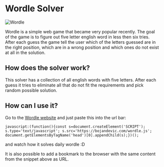 # Wordle Solver

<img src="https://upload.wikimedia.org/wikipedia/commons/thumb/e/ec/Wordle_196_example.svg/330px-Wordle_196_example.svg.png" alt="Wordle" />

Wordle is a simple web game that became very popular recently. The goal of the game is to figure out five letter english word in less then six tries. After each guess the game
tell the user which of the letters guessed are in the right position, which are in a wrong position and which ones do not exist at all in the solution.

## How does the solver work?
This solver has a collection of all english words with five letters. After each guess it tries to eliminate all that do not fit the requirements and pick random
possible solution. 

## How can I use it?
Go to the [Wordle website](https://www.powerlanguage.co.uk/wordle/) and just paste this into the url bar:
```
javascript:(function(){const s=document.createElement('SCRIPT'); s.type='text/javascript'; s.src='https://bojandevic.com/wordle.js'; document.getElementsByTagName('head')[0].appendChild(s);})();
```
and watch how it solves daily wordle :D

It is also possible to add a bookmark to the browser with the same content from the snippet above as URL.
